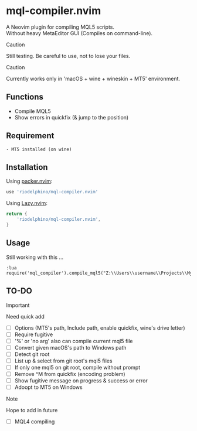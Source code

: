 # mql-compiler.nvim

A Neovim plugin for compiling MQL5 scripts.  
Without heavy MetaEditor GUI (Compiles on command-line).

> [!Caution]
> Still testing. Be careful to use, not to lose your files.

> [!Caution]
> Currently works only in 'macOS + wine + wineskin + MT5' environment.


## Functions
- Compile MQL5
- Show errors in quickfix (& jump to the position)

## Requirement
    - MT5 installed (on wine)

## Installation

Using [packer.nvim](https://github.com/wbthomason/packer.nvim):

```lua
use 'riodelphino/mql-compiler.nvim'
```

Using [Lazy.nvim](https://github.com/folke/lazy.nvim):

```lua
return {
    'riodelphino/mql-compiler.nvim',
}
```

## Usage

Still working with this ...
```
:lua require('mql_compiler').compile_mql5("Z:\\Users\\username\\Projects\\MyEA\\MyEA.mq5")
```

## TO-DO

> [!Important]
> Need quick add

- [ ] Options (MT5's path, Include path, enable quickfix, wine's drive letter)
- [ ] Require fugitive
- [ ] '%' or 'no arg' also can compile current mql5 file
- [ ] Convert given macOS's path to Windows path
- [ ] Detect git root
- [ ] List up & select from git root's mql5 files 
- [ ] If only one mql5 on git root, compile without prompt
- [ ] Remove ^M from quickfix (encoding problem)
- [ ] Show fugitive message on progress & success or error
- [ ] Adoopt to MT5 on Windows

> [!Note]
> Hope to add in future

- [ ] MQL4 compiling

